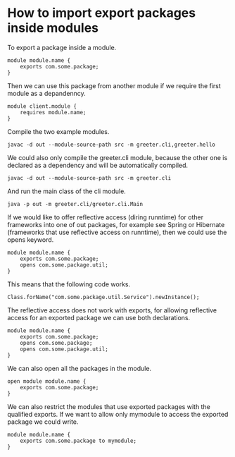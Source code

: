 # How to import export packages inside modules

To export a package inside a module.
```
module module.name {
    exports com.some.package;
}
```

Then we can use this package from another module if we require the first module
as a depandenncy.
```
module client.module {
    requires module.name;
}
```

Compile the two example modules.
```
javac -d out --module-source-path src -m greeter.cli,greeter.hello
```

We could also only compile the greeter.cli module, because the other one
is declared as a dependency and will be automatically compiled.
```
javac -d out --module-source-path src -m greeter.cli
```

And run the main class of the cli module.
```
java -p out -m greeter.cli/greeter.cli.Main
```

If we would like to offer reflective access (diring runntime) for other frameworks
into one of out packages, for example see Spring or Hibernate (frameworks that use
reflective access on runntime), then we could use the opens keyword.
```
module module.name {
    exports com.some.package;
    opens com.some.package.util;
}
```

This means that the following code works.
```
Class.forName("com.some.package.util.Service").newInstance();
```

The reflective access does not work with exports, for allowing reflective access for an
exported package we can use both declarations.
```
module module.name {
    exports com.some.package;
    opens com.some.package;
    opens com.some.package.util;
}
```

We can also open all the packages in the module.
```
open module module.name {
    exports com.some.package;
}
```

We can also restrict the modules that use exported packages with the qualified exports.
If we want to allow only mymodule to access the exported package we could write.
```
module module.name {
    exports com.some.package to mymodule;
}
```